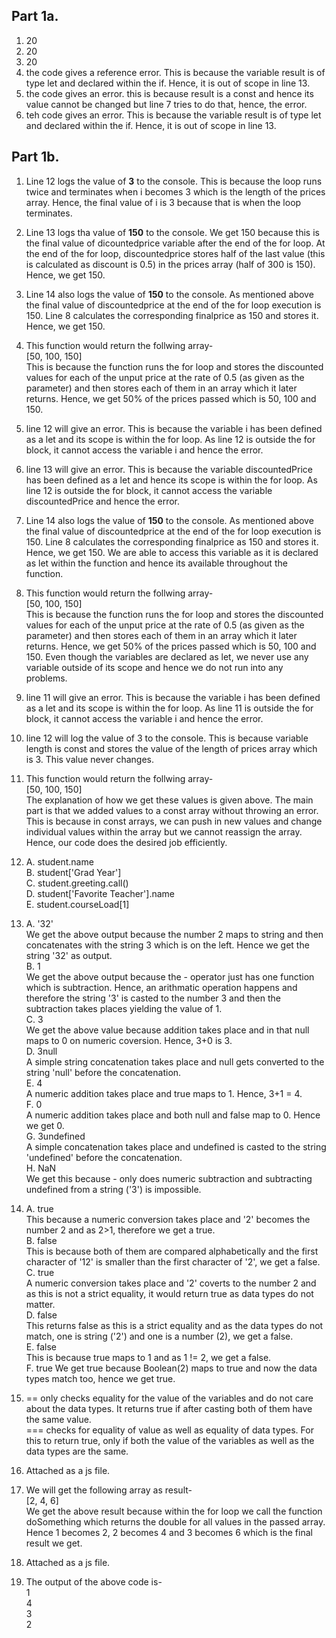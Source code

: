 ## Part 1a.
1) 20
2) 20
3) 20
4) the code gives a reference error. This is because the variable result is of type let and declared within the if. Hence, it is out of scope in line 13.
5) the code gives an error. this is because result is a const and hence its value cannot be changed but line 7 tries to do that, hence, the error.  
6) teh code gives an error. This is because the variable result is of type let and declared within the if. Hence, it is out of scope in line 13.
## Part 1b.
1) Line 12 logs the value of **3** to the console. This is because the loop runs twice and terminates when i becomes 3 which is the length of the prices array. Hence, the final value of i is 3 because that is when the loop terminates.
2) Line 13 logs tha value of **150** to the console. We get 150 because this is the final value of dicountedprice variable after the end of the for loop. At the end of the for loop, discountedprice stores half of the last value (this is calculated as discount is 0.5) in the prices array (half of 300 is 150). Hence, we get 150.
3) Line 14 also logs the value of **150** to the console. As mentioned above the final value of discountedprice at the end of the for loop execution is 150. Line 8 calculates the corresponding finalprice as 150 and stores it. Hence, we get 150.
4) This function would return the follwing array-  
[50, 100, 150]  
This is because the function runs the for loop and stores the discounted values for each of the unput price at the rate of 0.5 (as given as the parameter) and then stores each of them in an array which it later returns. Hence, we get 50% of the prices passed which is 50, 100 and 150.
5) line 12 will give an error. This is because the variable i has been defined as a let and its scope is within the for loop. As line 12 is outside the for block, it cannot access the variable i and hence the error.
6) line 13 will give an error. This is because the variable discountedPrice has been defined as a let and hence its scope is within the for loop. As line 12 is outside the for block, it cannot access the variable discountedPrice and hence the error.
7) Line 14 also logs the value of **150** to the console. As mentioned above the final value of discountedprice at the end of the for loop execution is 150. Line 8 calculates the corresponding finalprice as 150 and stores it. Hence, we get 150. We are able to access this variable as it is declared as let within the function and hence its available throughout the function.
8) This function would return the follwing array-  
[50, 100, 150]  
This is because the function runs the for loop and stores the discounted values for each of the unput price at the rate of 0.5 (as given as the parameter) and then stores each of them in an array which it later returns. Hence, we get 50% of the prices passed which is 50, 100 and 150. Even though the variables are declared as let, we never use any variable outside of its scope and hence we do not run into any problems.
9) line 11 will give an error. This is because the variable i has been defined as a let and its scope is within the for loop. As line 11 is outside the for block, it cannot access the variable i and hence the error.
10) line 12 will log the value of 3 to the console. This is because variable length is const and stores the value of the length of prices array which is 3. This value never changes.
11) This function would return the follwing array-  
[50, 100, 150]  
The explanation of how we get these values is given above. The main part is that we added values to a const array without throwing an error. This is because in const arrays, we can push in new values and change individual values within the array but we cannot reassign the array. Hence, our code does the desired job efficiently.
12) A. student.name  
    B. student['Grad Year']  
    C. student.greeting.call()  
    D. student['Favorite Teacher'].name  
    E. student.courseLoad[1]  
      
13) A. '32'  
We get the above output because the number 2 maps to string and then concatenates with the string 3 which is on the left. Hence we get the string '32' as output.  
B. 1  
We get the above output because the - operator just has one function which is subtraction. Hence, an arithmatic operation happens and therefore the string '3' is casted to the number 3 and then the subtraction takes places yielding the value of 1.  
C. 3  
We get the above value because addition takes place and in that null maps to 0 on numeric coversion. Hence, 3+0 is 3.  
D. 3null  
A simple string concatenation takes place and null gets converted to the string 'null' before the concatenation.  
E. 4   
A numeric addition takes place and true maps to 1. Hence, 3+1 = 4.  
F. 0  
A numeric addition takes place and both null and false map to 0. Hence we get 0.  
G. 3undefined  
A simple concatenation takes place and undefined is casted to the string 'undefined' before the concatenation.  
H. NaN  
We get this because - only does numeric subtraction and subtracting undefined from a string ('3') is impossible.  

14) A. true  
This because a numeric conversion takes place and '2' becomes the number 2 and as 2>1, therefore we get a true.  
B. false  
This is because both of them are compared alphabetically and the first character of '12' is smaller than the first character of '2', we get a false.  
C. true  
A numeric conversion takes place and '2' coverts to the number 2 and as this is not a strict equality, it would return true as data types do not matter.  
D. false  
This returns false as this is a strict equality and as the data types do not match, one is string ('2') and one is a number (2), we get a false.  
E. false  
This is because true maps to 1 and as 1 != 2, we get a false.  
F. true 
We get true because Boolean(2) maps to true and now the data types match too, hence we get true.  
15) == only checks equality for the value of the variables and do not care about the data types. It returns true if after casting both of them have the same value.  
=== checks for equality of value as well as equality of data types. For this to return true, only if both the value of the variables as well as the data types are the same.
16) Attached as a js file.  
17) We will get the following array as result-  
[2, 4, 6]  
We get the above result because within the for loop we call the function doSomething which returns the double for all values in the passed array. Hence 1 becomes 2, 2 becomes 4 and 3 becomes 6 which is the final result we get.  
18) Attached as a js file.
19) The output of the above code is-  
1  
4  
3  
2  






    